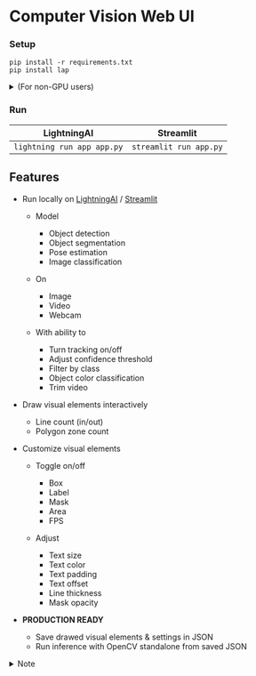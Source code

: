 # Computer Vision Web UI

### Setup

```
pip install -r requirements.txt
pip install lap
```

<details><summary>(For non-GPU users)</summary>

- Install CPU version of PyTorch first

```
pip install -i https://download.pytorch.org/whl/cpu torch torchvision
```

</details>

### Run

| LightningAI                | Streamlit              |
| -------------------------- | ---------------------- |
| `lightning run app app.py` | `streamlit run app.py` |

## Features

- Run locally on [LightningAI](https://github.com/lightning-ai/lightning) / [Streamlit](https://github.com/streamlit/streamlit)

  - Model

    - Object detection
    - Object segmentation
    - Pose estimation
    - Image classification

  - On

    - Image
    - Video
    - Webcam

  - With ability to

    - Turn tracking on/off
    - Adjust confidence threshold
    - Filter by class
    - Object color classification
    - Trim video

- Draw visual elements interactively

  - Line count (in/out)
  - Polygon zone count

- Customize visual elements

  - Toggle on/off

    - Box
    - Label
    - Mask
    - Area
    - FPS

  - Adjust

    - Text size
    - Text color
    - Text padding
    - Text offset
    - Line thickness
    - Mask opacity

- **PRODUCTION READY**

  - Save drawed visual elements & settings in JSON
  - Run inference with OpenCV standalone from saved JSON

<details><summary>Note</summary>

### TODO

#### Supported models:

- [x] All YOLOv8 models (Detect, Segment, Pose, Classify)
  - [x] With tracking

Object detection only:

- [x] RT-DETR
- [x] YOLO-NAS
- [ ] YOLOv6
- [x] YOLOv5
  - [x] new v5u models
  - [x] original v5 models
- [x] YOLOv3

</details>
